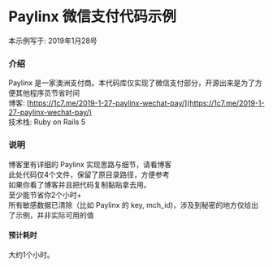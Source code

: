 # Paylinx 微信支付代码示例
本示例写于: 2019年1月28号    

### 介绍
Paylinx 是一家澳洲支付商。本代码库仅实现了微信支付部分，开源出来是为了方便其他程序员节省时间    
博客: [https://1c7.me/2019-1-27-paylinx-wechat-pay/](https://1c7.me/2019-1-27-paylinx-wechat-pay/)    
技术栈: Ruby on Rails 5    

### 说明
博客里有详细的 Paylinx 实现思路与细节，请看博客    
此处代码仅4个文件，保留了原目录路径，方便参考  
如果你看了博客并且把代码复制黏贴拿去用。   
至少能节省你2个小时+   
所有敏感数据已清除（比如 Paylinx 的 key, mch_id)，涉及到秘密的地方仅给出了示例，并非实际可用的值   

#### 预计耗时
大约1个小时。   